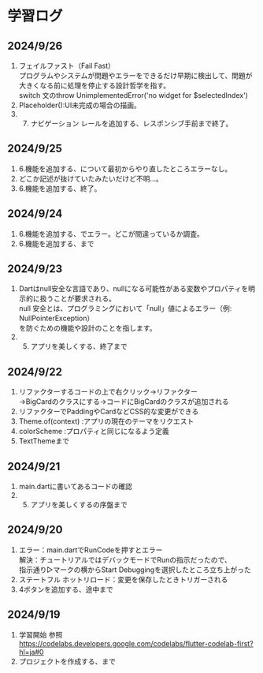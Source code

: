# 学習ログ

## 2024/9/26

1.  フェイルファスト（Fail Fast）  
     プログラムやシステムが問題やエラーをできるだけ早期に検出して、問題が大きくなる前に処理を停止する設計哲学を指す。  
    switch 文のthrow UnimplementedError('no widget for $selectedIndex')
2.  Placeholder():UI未完成の場合の描画。
3.  7. ナビゲーション レールを追加する、レスポンシブ手前まで終了。

## 2024/9/25

1.  6.機能を追加する、について最初からやり直したところエラーなし。
2.  どこか記述が抜けていたみたいだけど不明…。
3.  6.機能を追加する、終了。

## 2024/9/24

1.  6.機能を追加する、でエラー。どこが間違っているか調査。
2.  6.機能を追加する、まで

## 2024/9/23

1.  Dartはnull安全な言語であり、nullになる可能性がある変数やプロパティを明示的に扱うことが要求される。  
    null 安全とは、プログラミングにおいて「null」値によるエラー（例: NullPointerException）  
    を防ぐための機能や設計のことを指します。
2.  5.  アプリを美しくする、終了まで

## 2024/9/22

1. リファクターするコードの上で右クリック→リファクター  
   →BigCardのクラスにする→コードにBigCardのクラスが追加される
2. リファクターでPaddingやCardなどCSS的な変更ができる
3. Theme.of(context) :アプリの現在のテーマをリクエスト
4. colorScheme :プロパティと同じになるよう定義
5. TextThemeまで

## 2024/9/21

1. main.dartに書いてあるコードの確認
2. 5. アプリを美しくするの序盤まで

## 2024/9/20

1. エラー：main.dartでRunCodeを押すとエラー  
   解決：チュートリアルではデバックモードでRunの指示だったので、  
   指示通り▷マークの横からStart Debuggingを選択したところ立ち上がった
2. ステートフル ホットリロード：変更を保存したときトリガーされる
3. 4ボタンを追加する、途中まで

## 2024/9/19

1. 学習開始
   参照　https://codelabs.developers.google.com/codelabs/flutter-codelab-first?hl=ja#0
2. プロジェクトを作成する、まで
